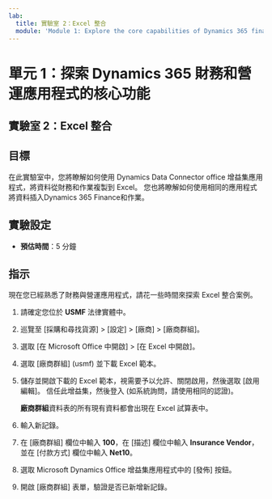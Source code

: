 ```yaml
---
lab:
  title: 實驗室 2：Excel 整合
  module: 'Module 1: Explore the core capabilities of Dynamics 365 finance and operations apps'
---
```


# 單元 1：探索 Dynamics 365 財務和營運應用程式的核心功能

## 實驗室 2：Excel 整合

## 目標

在此實驗室中，您將瞭解如何使用 Dynamics Data Connector office 增益集應用程式，將資料從財務和作業複製到 Excel。 您也將瞭解如何使用相同的應用程式將資料插入Dynamics 365 Finance和作業。 

## 實驗設定

   - **預估時間**：5 分鐘

## 指示

現在您已經熟悉了財務與營運應用程式，請花一些時間來探索 Excel 整合案例。

1.  請確定您位於 **USMF** 法律實體中。

2.  巡覽至 [採購和尋找貨源] > [設定] > [廠商] > [廠商群組]。

3.  選取 [在 Microsoft Office 中開啟] > [在 Excel 中開啟]。

4.  選取 [廠商群組] (usmf) 並下載 Excel 範本。

5.  儲存並開啟下載的 Excel 範本，視需要予以允許、關閉啟用，然後選取 [啟用編輯]。 信任此增益集，然後登入 (如系統詢問，請使用相同的認證)。

    **廠商群組**資料表的所有現有資料都會出現在 Excel 試算表中。

6.  輸入新記錄。

7.  在 [廠商群組] 欄位中輸入 **100**，在 [描述] 欄位中輸入 **Insurance Vendor**，並在 [付款方式] 欄位中輸入 **Net10**。

8.  選取 Microsoft Dynamics Office 增益集應用程式中的 [發佈] 按鈕。

9.  開啟 [廠商群組] 表單，驗證是否已新增新記錄。

